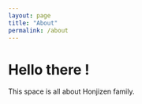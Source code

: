 ```yaml
---
layout: page
title: "About"
permalink: /about
---
```


# Hello there ! 

This space is all about Honjizen family.
